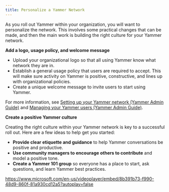 ```yaml
---
title: Personalize a Yammer Network
---
```


As you roll out Yammer within your organization, you will want to personalize the network\. This involves some practical changes that can be made, and then the main work is building the right culture for your Yammer network\.

__Add a logo, usage policy, and welcome message__

- Upload your organizational logo so that all using Yammer know what network they are in\.
- Establish a general usage policy that users are required to accept\. This will make sure activity on Yammer is positive, constructive, and lines up with organizational policies\.
- Create a unique welcome message to invite users to start using Yammer\.

For more information, see [Setting up your Yammer network \(Yammer Admin Guide\)](https://support.office.com/en-us/article/setting-up-your-yammer-network-yammer-admin-guide-f886e916-fe64-41de-be52-38d458250fa5) and [Managing your Yammer users \(Yammer Admin Guide\)](https://support.office.com/en-us/article/managing-your-yammer-users-yammer-admin-guide-0fc72b66-cbf1-4202-bcf0-f2174ea96798)\.

__Create a positive Yammer culture__

Creating the right culture within your Yammer network is key to a successful roll out\. Here are a few ideas to help get you started:

- __Provide clear etiquette and guidance__ to help Yammer conversations be positive and productive\.
- __Use community managers to encourage others to contribute__ and model a positive tone\.
- __Create a Yammer 101 group__ so everyone has a place to start, ask questions, and learn Yammer best practices\.

[https://www\.microsoft\.com/en\-us/videoplayer/embed/8b391b73\-f990\-48d9\-860f\-81a930cd12a5?autoplay=false](https://www.microsoft.com/en-us/videoplayer/embed/8b391b73-f990-48d9-860f-81a930cd12a5?autoplay=false) 

